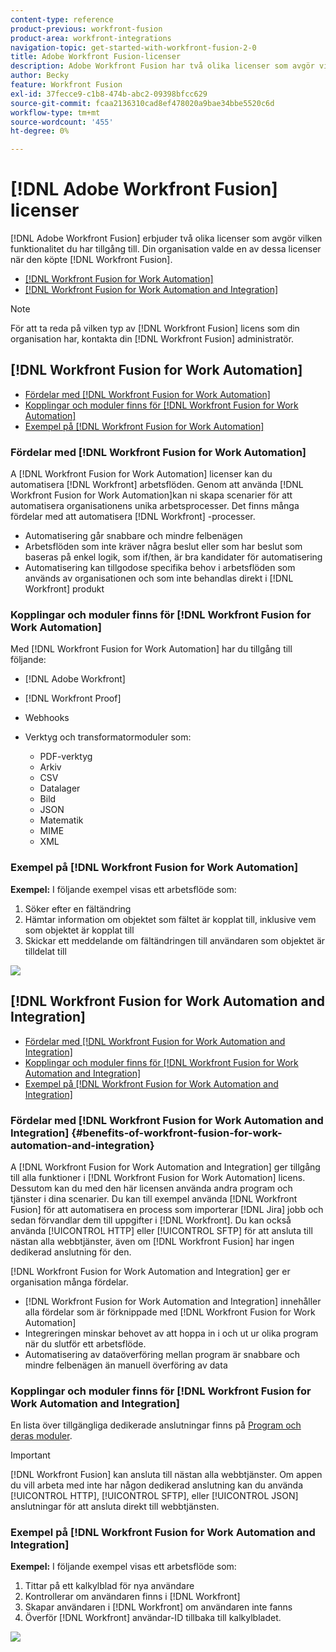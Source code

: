 ```yaml
---
content-type: reference
product-previous: workfront-fusion
product-area: workfront-integrations
navigation-topic: get-started-with-workfront-fusion-2-0
title: Adobe Workfront Fusion-licenser
description: Adobe Workfront Fusion har två olika licenser som avgör vilken funktionalitet du har tillgång till. Din organisation valde en av dessa licenser när den köpte Workfront Fusion.
author: Becky
feature: Workfront Fusion
exl-id: 37fecce9-c1b8-474b-abc2-09398bfcc629
source-git-commit: fcaa2136310cad8ef478020a9bae34bbe5520c6d
workflow-type: tm+mt
source-wordcount: '455'
ht-degree: 0%

---
```


# [!DNL Adobe Workfront Fusion] licenser

[!DNL Adobe Workfront Fusion] erbjuder två olika licenser som avgör vilken funktionalitet du har tillgång till. Din organisation valde en av dessa licenser när den köpte [!DNL Workfront Fusion].

* [[!DNL Workfront Fusion for Work Automation]](#workfront-fusion-for-work-automation)
* [[!DNL Workfront Fusion for Work Automation and Integration]](#workfront-fusion-for-work-automation-and-integration)

>[!NOTE]
>
>För att ta reda på vilken typ av [!DNL Workfront Fusion] licens som din organisation har, kontakta din [!DNL Workfront Fusion] administratör.

## [!DNL Workfront Fusion for Work Automation]

* [Fördelar med [!DNL Workfront Fusion for Work Automation]](#benefits-of-workfront-fusion-for-work-automation)
* [Kopplingar och moduler finns för [!DNL Workfront Fusion for Work Automation]](#connectors-and-modules-available-for-workfront-fusion-for-work-automation)
* [Exempel på [!DNL Workfront Fusion for Work Automation]](#example-of-workfront-fusion-for-work-automation)

### Fördelar med [!DNL Workfront Fusion for Work Automation]

A [!DNL Workfront Fusion for Work Automation] licenser kan du automatisera [!DNL Workfront] arbetsflöden. Genom att använda [!DNL Workfront Fusion for Work Automation]kan ni skapa scenarier för att automatisera organisationens unika arbetsprocesser. Det finns många fördelar med att automatisera [!DNL Workfront] -processer.

* Automatisering går snabbare och mindre felbenägen
* Arbetsflöden som inte kräver några beslut eller som har beslut som baseras på enkel logik, som if/then, är bra kandidater för automatisering
* Automatisering kan tillgodose specifika behov i arbetsflöden som används av organisationen och som inte behandlas direkt i [!DNL Workfront] produkt

### Kopplingar och moduler finns för [!DNL Workfront Fusion for Work Automation]

Med [!DNL Workfront Fusion for Work Automation] har du tillgång till följande:

* [!DNL Adobe Workfront]
* [!DNL Workfront Proof]
* Webhooks
* Verktyg och transformatormoduler som:

   * PDF-verktyg
   * Arkiv
   * CSV
   * Datalager
   * Bild
   * JSON
   * Matematik
   * MIME
   * XML

### Exempel på [!DNL Workfront Fusion for Work Automation]

**Exempel:** I följande exempel visas ett arbetsflöde som:

1. Söker efter en fältändring
1. Hämtar information om objektet som fältet är kopplat till, inklusive vem som objektet är kopplat till
1. Skickar ett meddelande om fältändringen till användaren som objektet är tilldelat till

![](assets/fusion-template-example-350x102.png)

## [!DNL Workfront Fusion for Work Automation and Integration]

* [Fördelar med [!DNL Workfront Fusion for Work Automation and Integration]](#benefits-of-workfront-fusion-for-work-automation-and-integration)
* [Kopplingar och moduler finns för [!DNL Workfront Fusion for Work Automation and Integration]](#connectors-and-modules-available-for-workfront-fusion-for-work-automation-and-integration)
* [Exempel på [!DNL Workfront Fusion for Work Automation and Integration]](#example-of-workfront-fusion-for-work-automation-and-integration)

### Fördelar med [!DNL Workfront Fusion for Work Automation and Integration] {#benefits-of-workfront-fusion-for-work-automation-and-integration}

A [!DNL Workfront Fusion for Work Automation and Integration] ger tillgång till alla funktioner i [!DNL Workfront Fusion for Work Automation] licens. Dessutom kan du med den här licensen använda andra program och tjänster i dina scenarier. Du kan till exempel använda [!DNL Workfront Fusion] för att automatisera en process som importerar [!DNL Jira] jobb och sedan förvandlar dem till uppgifter i [!DNL Workfront]. Du kan också använda [!UICONTROL HTTP] eller [!UICONTROL SFTP] för att ansluta till nästan alla webbtjänster, även om [!DNL Workfront Fusion] har ingen dedikerad anslutning för den.

[!DNL Workfront Fusion for Work Automation and Integration] ger er organisation många fördelar.

* [!DNL Workfront Fusion for Work Automation and Integration] innehåller alla fördelar som är förknippade med [!DNL Workfront Fusion for Work Automation]
* Integreringen minskar behovet av att hoppa in i och ut ur olika program när du slutför ett arbetsflöde.
* Automatisering av dataöverföring mellan program är snabbare och mindre felbenägen än manuell överföring av data

### Kopplingar och moduler finns för [!DNL Workfront Fusion for Work Automation and Integration]

En lista över tillgängliga dedikerade anslutningar finns på [Program och deras moduler](../../workfront-fusion/apps-and-their-modules/apps-and-their-modules.md).

>[!IMPORTANT]
>
>[!DNL Workfront Fusion] kan ansluta till nästan alla webbtjänster. Om appen du vill arbeta med inte har någon dedikerad anslutning kan du använda [!UICONTROL HTTP], [!UICONTROL SFTP], eller [!UICONTROL JSON] anslutningar för att ansluta direkt till webbtjänsten.

### Exempel på [!DNL Workfront Fusion for Work Automation and Integration]

**Exempel:** I följande exempel visas ett arbetsflöde som:

1. Tittar på ett kalkylblad för nya användare
1. Kontrollerar om användaren finns i [!DNL Workfront]
1. Skapar användaren i [!DNL Workfront] om användaren inte fanns
1. Överför [!DNL Workfront] användar-ID tillbaka till kalkylbladet.

![](assets/fusion-integration-example--350x171.png)
